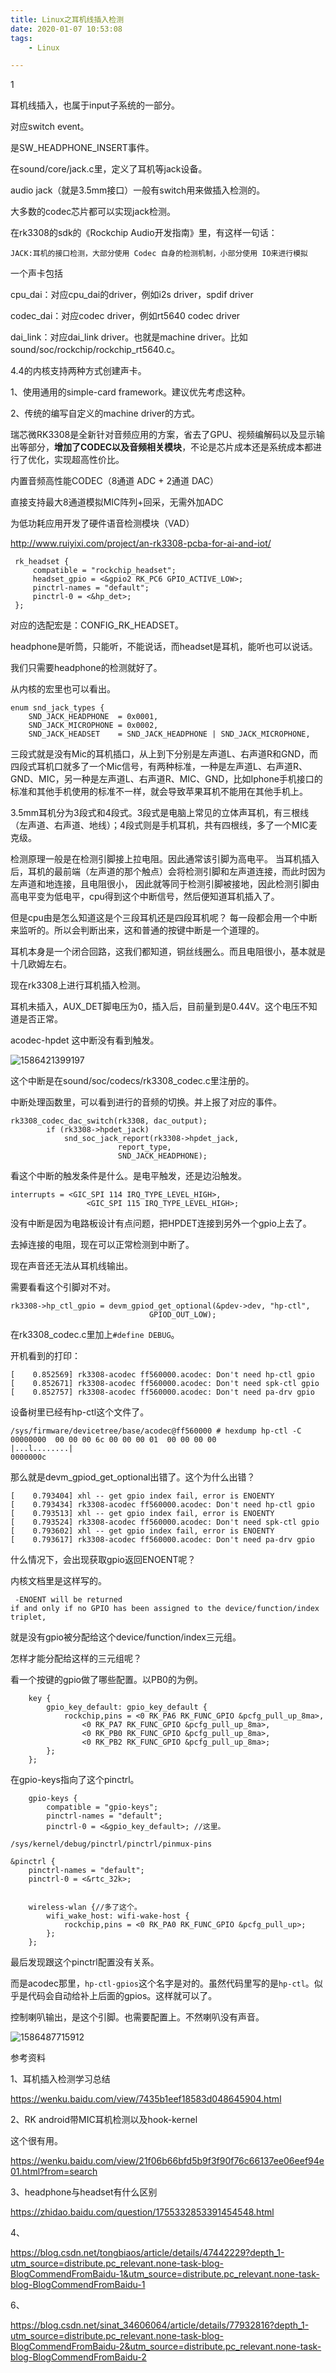 ```yaml
---
title: Linux之耳机线插入检测
date: 2020-01-07 10:53:08
tags:
	- Linux

---
```


1

耳机线插入，也属于input子系统的一部分。

对应switch event。

是SW_HEADPHONE_INSERT事件。

在sound/core/jack.c里，定义了耳机等jack设备。



audio jack（就是3.5mm接口）一般有switch用来做插入检测的。

大多数的codec芯片都可以实现jack检测。



在rk3308的sdk的《Rockchip Audio开发指南》里，有这样一句话：

```
JACK:耳机的接口检测，大部分使用 Codec 自身的检测机制，小部分使用 IO来进行模拟
```

一个声卡包括

cpu_dai：对应cpu_dai的driver，例如i2s driver，spdif driver

codec_dai：对应codec driver，例如rt5640 codec driver

dai_link：对应dai_link driver。也就是machine driver。比如sound/soc/rockchip/rockchip_rt5640.c。



4.4的内核支持两种方式创建声卡。

1、使用通用的simple-card framework。建议优先考虑这种。

2、传统的编写自定义的machine driver的方式。



瑞芯微RK3308是全新针对音频应用的方案，省去了GPU、视频编解码以及显示输出等部分，**增加了CODEC以及音频相关模块**，不论是芯片成本还是系统成本都进行了优化，实现超高性价比。

内置音频高性能CODEC（8通道 ADC + 2通道 DAC）

直接支持最大8通道模拟MIC阵列+回采，无需外加ADC

为低功耗应用开发了硬件语音检测模块（VAD）

http://www.ruiyixi.com/project/an-rk3308-pcba-for-ai-and-iot/



```
 rk_headset {
     compatible = "rockchip_headset";
     headset_gpio = <&gpio2 RK_PC6 GPIO_ACTIVE_LOW>;
     pinctrl-names = "default";
     pinctrl-0 = <&hp_det>;
 };
```

对应的选配宏是：CONFIG_RK_HEADSET。



headphone是听筒，只能听，不能说话，而headset是耳机，能听也可以说话。

我们只需要headphone的检测就好了。

从内核的宏里也可以看出。

```
enum snd_jack_types {
	SND_JACK_HEADPHONE	= 0x0001,
	SND_JACK_MICROPHONE	= 0x0002,
	SND_JACK_HEADSET	= SND_JACK_HEADPHONE | SND_JACK_MICROPHONE,
```



三段式就是没有Mic的耳机插口，从上到下分别是左声道L、右声道R和GND，而四段式耳机口就多了一个Mic信号，有两种标准，一种是左声道L、右声道R、GND、MIC，另一种是左声道L、右声道R、MIC、GND，比如Iphone手机接口的标准和其他手机使用的标准不一样，就会导致苹果耳机不能用在其他手机上。

3.5mm耳机分为3段式和4段式。3段式是电脑上常见的立体声耳机，有三根线（左声道、右声道、地线）；4段式则是手机耳机，共有四根线，多了一个MIC麦克级。



检测原理一般是在检测引脚接上拉电阻。因此通常该引脚为高电平。
当耳机插入后，耳机的最前端（左声道的那个触点）会将检测引脚和左声道连接，而此时因为左声道和地连接，且电阻很小，
因此就等同于检测引脚被接地，因此检测引脚由高电平变为低电平，cpu得到这个中断信号，然后便知道耳机插入了。

但是cpu由是怎么知道这是个三段耳机还是四段耳机呢？ 每一段都会用一个中断来监听的。所以会判断出来，这和普通的按键中断是一个道理的。

耳机本身是一个闭合回路，这我们都知道，铜丝线圈么。而且电阻很小，基本就是十几欧姆左右。



现在rk3308上进行耳机插入检测。

耳机未插入，AUX_DET脚电压为0，插入后，目前量到是0.44V。这个电压不知道是否正常。

acodec-hpdet 这中断没有看到触发。

![1586421399197](../images/random_name/1586421399197.png)

这个中断是在sound/soc/codecs/rk3308_codec.c里注册的。

中断处理函数里，可以看到进行的音频的切换。并上报了对应的事件。

```
rk3308_codec_dac_switch(rk3308, dac_output);
		if (rk3308->hpdet_jack)
			snd_soc_jack_report(rk3308->hpdet_jack,
					    report_type,
					    SND_JACK_HEADPHONE);
```

看这个中断的触发条件是什么。是电平触发，还是边沿触发。

```
interrupts = <GIC_SPI 114 IRQ_TYPE_LEVEL_HIGH>,
			     <GIC_SPI 115 IRQ_TYPE_LEVEL_HIGH>;
```

没有中断是因为电路板设计有点问题，把HPDET连接到另外一个gpio上去了。

去掉连接的电阻，现在可以正常检测到中断了。



现在声音还无法从耳机线输出。

需要看看这个引脚对不对。

```
rk3308->hp_ctl_gpio = devm_gpiod_get_optional(&pdev->dev, "hp-ctl",
						       GPIOD_OUT_LOW);
```

在rk3308_codec.c里加上`#define DEBUG`。

开机看到的打印：

```
[    0.852569] rk3308-acodec ff560000.acodec: Don't need hp-ctl gpio
[    0.852671] rk3308-acodec ff560000.acodec: Don't need spk-ctl gpio
[    0.852757] rk3308-acodec ff560000.acodec: Don't need pa-drv gpio
```

设备树里已经有hp-ctl这个文件了。

```
/sys/firmware/devicetree/base/acodec@ff560000 # hexdump hp-ctl -C           
00000000  00 00 00 6c 00 00 00 01  00 00 00 00              |...l........|  
0000000c                                                                    
```

那么就是devm_gpiod_get_optional出错了。这个为什么出错？

```
[    0.793404] xhl -- get gpio index fail, error is ENOENTY
[    0.793434] rk3308-acodec ff560000.acodec: Don't need hp-ctl gpio
[    0.793513] xhl -- get gpio index fail, error is ENOENTY
[    0.793524] rk3308-acodec ff560000.acodec: Don't need spk-ctl gpio
[    0.793602] xhl -- get gpio index fail, error is ENOENTY
[    0.793617] rk3308-acodec ff560000.acodec: Don't need pa-drv gpio
```

什么情况下，会出现获取gpio返回ENOENT呢？

内核文档里是这样写的。

```
 -ENOENT will be returned
if and only if no GPIO has been assigned to the device/function/index triplet,
```

就是没有gpio被分配给这个device/function/index三元组。

怎样才能分配给这样的三元组呢？



看一个按键的gpio做了哪些配置。以PB0的为例。

```
	key {
		gpio_key_default: gpio_key_default {
			rockchip,pins = <0 RK_PA6 RK_FUNC_GPIO &pcfg_pull_up_8ma>,
				<0 RK_PA7 RK_FUNC_GPIO &pcfg_pull_up_8ma>,
				<0 RK_PB0 RK_FUNC_GPIO &pcfg_pull_up_8ma>,
				<0 RK_PB2 RK_FUNC_GPIO &pcfg_pull_up_8ma>;
		};
	};
```

在gpio-keys指向了这个pinctrl。

```
	gpio-keys {
		compatible = "gpio-keys";
		pinctrl-names = "default";
		pinctrl-0 = <&gpio_key_default>; //这里。
```



```
/sys/kernel/debug/pinctrl/pinctrl/pinmux-pins
```

```
&pinctrl {
	pinctrl-names = "default";
	pinctrl-0 = <&rtc_32k>;


	wireless-wlan {//多了这个。
		wifi_wake_host: wifi-wake-host {
			rockchip,pins = <0 RK_PA0 RK_FUNC_GPIO &pcfg_pull_up>;
		};
	};
```

最后发现跟这个pinctrl配置没有关系。

而是acodec那里，`hp-ctl-gpios`这个名字是对的。虽然代码里写的是`hp-ctl`。似乎是代码会自动给补上后面的gpios。这样就可以了。

控制喇叭输出，是这个引脚。也需要配置上。不然喇叭没有声音。

![1586487715912](../images/random_name/1586487715912.png)

参考资料

1、耳机插入检测学习总结

https://wenku.baidu.com/view/7435b1eef18583d048645904.html

2、RK android带MIC耳机检测以及hook-kernel

这个很有用。

https://wenku.baidu.com/view/21f06b66bfd5b9f3f90f76c66137ee06eef94e01.html?from=search

3、headphone与headset有什么区别

https://zhidao.baidu.com/question/1755332853391454548.html

4、

https://blog.csdn.net/tongbiaos/article/details/47442229?depth_1-utm_source=distribute.pc_relevant.none-task-blog-BlogCommendFromBaidu-1&utm_source=distribute.pc_relevant.none-task-blog-BlogCommendFromBaidu-1

6、

https://blog.csdn.net/sinat_34606064/article/details/77932816?depth_1-utm_source=distribute.pc_relevant.none-task-blog-BlogCommendFromBaidu-2&utm_source=distribute.pc_relevant.none-task-blog-BlogCommendFromBaidu-2